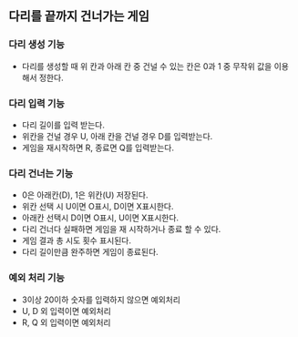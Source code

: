 ## 다리를 끝까지 건너가는 게임

### 다리 생성 기능

- 다리를 생성할 때 위 칸과 아래 칸 중 건널 수 있는 칸은 0과 1 중 무작위 값을 이용해서 정한다.

### 다리 입력 기능

- 다리 길이를 입력 받는다.
- 위칸을 건널 경우 U, 아래 칸을 건널 경우 D를 입력받는다.
- 게임을 재시작하면 R, 종료면 Q를 입력받는다.

### 다리 건너는 기능

- 0은 아래칸(D), 1은 위칸(U) 저장된다.
- 위칸 선택 시 U이면 O표시, D이면 X표시한다.
- 아래칸 선택시 D이면 O표시, U이면 X표시한다.
- 다리 건너다 실패하면 게임을 재 시작하거나 종료 할 수 있다.
- 게임 결과 총 시도 횟수 표시된다.
- 다리 길이만큼 완주하면 게임이 종료된다.

### 예외 처리 기능

- 3이상 20이하 숫자를 입력하지 않으면 예외처리
- U, D 외 입력이면 예외처리
- R, Q 외 입력이면 예외처리
